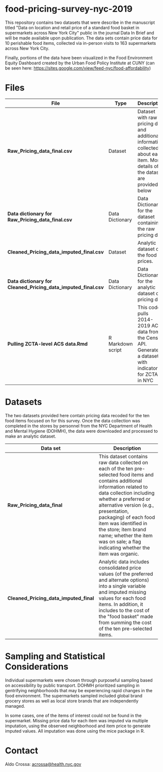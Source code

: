 # food-pricing-survey-nyc-2019
This repository contains two datasets that were describe in the manuscript titled "Data on location and retail price of a standard food basket in supermarkets across New York City" public in the journal Data In Brief and will be made available upon publication. The data sets contain price data for 10 perishable food items, collected via in-person visits to 163 supermarkets across New York City. 

Finally, portions of the data have been visualized in the Food Environment Equity Dashboard created by the Urban Food Policy Institute at CUNY (can be seen here: https://sites.google.com/view/feed-nyc/food-affordability)


# Files

| File | Type | Description |
| ---- | ---- | ----------- |
| **Raw_Pricing_data_final.csv** |	Dataset	| Dataset with raw pricing data and additional information collected about each item. More details of the dataset are provided below |
| **Data dictionary for Raw_Pricing_data_final.csv** | Data Dictionary | Data Dictionary for the dataset containing the raw pricing data |
| **Cleaned_Pricing_data_imputed_final.csv** |	Dataset	| Analytic dataset of the food prices.|
| **Data dictionary for Cleaned_Pricing_data_imputed_final.csv** | Data Dictionary | Data Dictionary for the analytic dataset of pricing data |
| **Pulling ZCTA-level ACS data.Rmd**	| R Markdown script | This code pulls 2014-2019 ACS data from the Census API. Generates a dataset with indicators for ZCTAs in NYC |


# Datasets

The two datasets provided here contain pricing data recoded for the ten food items focused on for this survey. Once the data collection was completed in the stores by personnel from the NYC Department of Health and Mental Hygiene (DOHMH), the data were downloaded and processed to make an analytic dataset. 

| Data set | Description |
| -------- | ----------- |
|**Raw_Pricing_data_final**| This dataset contains raw data collected on each of the ten pre-selected food items and contains additional information related to data collection including  whether a preferred or alternative version (e.g., presentation, packaging) of each food item was identified in the store; item brand name; whether the item was on sale; a flag indicating whether the item was organic. |
| **Cleaned_Pricing_data_imputed_final** | Analytic data includes consolidated price values (of the preferred and alternate options) into a single variable and imputed missing values for each food items. In addition, it includes to the cost of the "food basket" made from summing the cost of the ten pre-selected items.|



# Sampling and Statistical Considerations

Individual supermarkets were chosen through purposeful sampling based on accessibility by public transport. DOHMH prioritized sampling in gentrifying neighborhoods that may be experiencing rapid changes in the food environment. The supermarkets sampled included global brand grocery stores as well as local store brands that are independently managed.

In some cases, one of the items of interest could not be found in the supermarket. Missing price data for each item was imputed via multiple imputation, using the observed neighborhood and item price to generate imputed values. All imputation was done using the mice package in R. 

# Contact

Aldo Crossa: acrossa@health.nyc.gov
